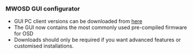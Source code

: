 ### MWOSD GUI configurator
* GUI PC client versions can be downloaded from [here](https://github.com/ShikOfTheRa/scarab-osd-gui/tree/master/MW_OSD_GUI)
* The GUI now contains the most commonly used pre-compiled firmware for OSD
* Downloads should only be required if you want advanced features or customised installations.
